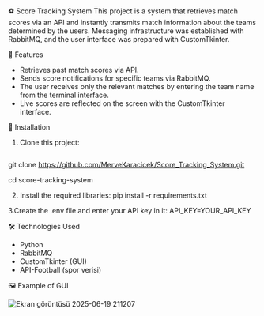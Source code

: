 ⚽ Score Tracking System
This project is a system that retrieves match scores via an API and instantly transmits match information about the teams determined by the users. 
Messaging infrastructure was established with RabbitMQ, and the user interface was prepared with CustomTkinter.

🚀 Features
- Retrieves past match scores via API.
- Sends score notifications for specific teams via RabbitMQ.
- The user receives only the relevant matches by entering the team name from the terminal interface.
- Live scores are reflected on the screen with the CustomTkinter interface.

🔧 Installation

1. Clone this project:
   ```bash
git clone https://github.com/MerveKaracicek/Score_Tracking_System.git

cd score-tracking-system

2. Install the required libraries:
pip install -r requirements.txt

3.Create the .env file and enter your API key in it:
API_KEY=YOUR_API_KEY

🛠 Technologies Used
- Python
- RabbitMQ
- CustomTkinter (GUI)
- API-Football (spor verisi)

 🖼️ Example of GUI 
 
![Ekran görüntüsü 2025-06-19 211207](https://github.com/user-attachments/assets/fc2315bc-c83a-453a-9436-79079c1324d1)

